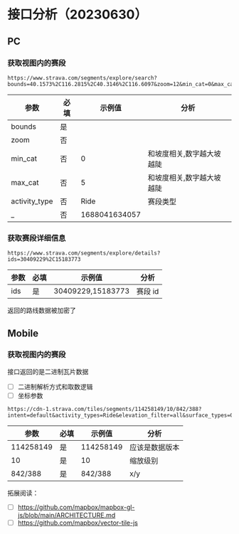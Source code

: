 # 接口分析（20230630）

## PC

### 获取视图内的赛段

```
https://www.strava.com/segments/explore/search?bounds=40.1573%2C116.2815%2C40.3146%2C116.6097&zoom=12&min_cat=0&max_cat=5&activity_type=Ride&_=1688041634057
```

| 参数          | 必填 | 示例值        | 分析                      |
| ------------- | ---- | ------------- | ------------------------- |
| bounds        | 是   |
| zoom          | 否   |
| min_cat       | 否   | 0             | 和坡度相关,数字越大坡越陡 |
| max_cat       | 否   | 5             | 和坡度相关,数字越大坡越陡 |
| activity_type | 否   | Ride          | 赛段类型                  |
| \_            | 否   | 1688041634057 |

### 获取赛段详细信息

```
https://www.strava.com/segments/explore/details?ids=30409229%2C15183773
```

| 参数 | 必填 | 示例值            | 分析    |
| ---- | ---- | ----------------- | ------- |
| ids  | 是   | 30409229,15183773 | 赛段 id |

返回的路线数据被加密了

## Mobile

### 获取视图内的赛段

接口返回的是二进制瓦片数据

- [ ] 二进制解析方式和取数逻辑
- [ ] 坐标参数

```
https://cdn-1.strava.com/tiles/segments/114258149/10/842/388?intent=default&activity_types=Ride&elevation_filter=all&surface_types=0&distance_min=0
```

| 参数      | 必填 | 示例值    | 分析           |
| --------- | ---- | --------- | -------------- |
| 114258149 | 是   | 114258149 | 应该是数据版本 |
| 10        | 是   | 10        | 缩放级别       |
| 842/388   | 是   | 842/388   | x/y            |

拓展阅读：

- [ ] https://github.com/mapbox/mapbox-gl-js/blob/main/ARCHITECTURE.md
- [ ] https://github.com/mapbox/vector-tile-js
